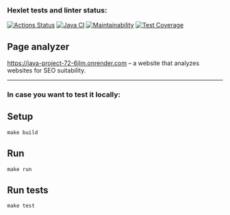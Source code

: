 ### Hexlet tests and linter status:

[![Actions Status](https://github.com/DenisDanilov1/java-project-72/workflows/hexlet-check/badge.svg)](https://github.com/DenisDanilov1/java-project-72/actions)
[![Java CI](https://github.com/DenisDanilov1/java-project-72/actions/workflows/java.yml/badge.svg)](https://github.com/DenisDanilov1/java-project-72/actions/workflows/java.yml)
[![Maintainability](https://api.codeclimate.com/v1/badges/d62459a1f6efb71334d3/maintainability)](https://codeclimate.com/github/DenisDanilov1/java-project-72/maintainability)
[![Test Coverage](https://api.codeclimate.com/v1/badges/d62459a1f6efb71334d3/test_coverage)](https://codeclimate.com/github/DenisDanilov1/java-project-72/test_coverage)

## Page analyzer

https://java-project-72-6jlm.onrender.com – a website that analyzes websites for SEO suitability.

---

### In case you want to test it locally:


## Setup
```
make build
```
## Run
```
make run
```
## Run tests
```
make test
```
